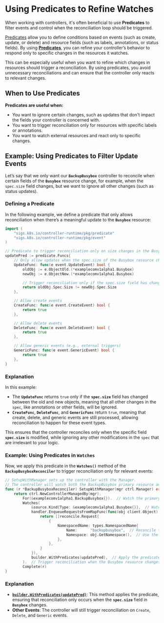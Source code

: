 # Using Predicates to Refine Watches

When working with controllers, it's often beneficial to use **Predicates** to
filter events and control when the reconciliation loop should be triggered.

[Predicates][predicates-doc] allow you to define conditions based on events (such as create, update, or delete)
and resource fields (such as labels, annotations, or status fields). By using **[Predicates][predicates-doc]**,
you can refine your controller’s behavior to respond only to specific changes in the resources
it watches.

This can be especially useful when you want to refine which
changes in resources should trigger a reconciliation. By using predicates,
you avoid unnecessary reconciliations and can ensure that the
controller only reacts to relevant changes.

## When to Use Predicates

**Predicates are useful when:**

- You want to ignore certain changes, such as updates that don't impact the fields your controller is concerned with.
- You want to trigger reconciliation only for resources with specific labels or annotations.
- You want to watch external resources and react only to specific changes.

## Example: Using Predicates to Filter Update Events

Let’s say that we only want our **`BackupBusybox`** controller to reconcile
when certain fields of the **`Busybox`** resource change, for example, when
the `spec.size` field changes, but we want to ignore all other changes (such as status updates).

### Defining a Predicate

In the following example, we define a predicate that only
allows reconciliation when there’s a meaningful update
to the **`Busybox`** resource:

```go
import (
    "sigs.k8s.io/controller-runtime/pkg/predicate"
    "sigs.k8s.io/controller-runtime/pkg/event"
)

// Predicate to trigger reconciliation only on size changes in the Busybox spec
updatePred := predicate.Funcs{
    // Only allow updates when the spec.size of the Busybox resource changes
    UpdateFunc: func(e event.UpdateEvent) bool {
        oldObj := e.ObjectOld.(*examplecomv1alpha1.Busybox)
        newObj := e.ObjectNew.(*examplecomv1alpha1.Busybox)

        // Trigger reconciliation only if the spec.size field has changed
        return oldObj.Spec.Size != newObj.Spec.Size
    },

    // Allow create events
    CreateFunc: func(e event.CreateEvent) bool {
        return true
    },

    // Allow delete events
    DeleteFunc: func(e event.DeleteEvent) bool {
        return true
    },

    // Allow generic events (e.g., external triggers)
    GenericFunc: func(e event.GenericEvent) bool {
        return true
    },
}
```

### Explanation

In this example:
- The **`UpdateFunc`** returns `true` only if the **`spec.size`** field has changed between the old and new objects, meaning that all other changes in the `spec`, like annotations or other fields, will be ignored.
- **`CreateFunc`**, **`DeleteFunc`**, and **`GenericFunc`** return `true`, meaning that create, delete, and generic events are still processed, allowing reconciliation to happen for these event types.

This ensures that the controller reconciles only when the specific field **`spec.size`** is modified, while ignoring any other modifications in the `spec` that are irrelevant to your logic.

### Example: Using Predicates in `Watches`

Now, we apply this predicate in the **`Watches()`** method of
the **`BackupBusyboxReconciler`** to trigger reconciliation only for relevant events:

```go
// SetupWithManager sets up the controller with the Manager.
// The controller will watch both the BackupBusybox primary resource and the Busybox resource, using predicates.
func (r *BackupBusyboxReconciler) SetupWithManager(mgr ctrl.Manager) error {
    return ctrl.NewControllerManagedBy(mgr).
        For(&examplecomv1alpha1.BackupBusybox{}).  // Watch the primary resource (BackupBusybox)
        Watches(
            &source.Kind{Type: &examplecomv1alpha1.Busybox{}},  // Watch the Busybox CR
            handler.EnqueueRequestsFromMapFunc(func(obj client.Object) []reconcile.Request {
                return []reconcile.Request{
                    {
                        NamespacedName: types.NamespacedName{
                            Name:      "backupbusybox",  // Reconcile the associated BackupBusybox resource
                            Namespace: obj.GetNamespace(),  // Use the namespace of the changed Busybox
                        },
                    },
                }
            }),
            builder.WithPredicates(updatePred),  // Apply the predicate
        ).  // Trigger reconciliation when the Busybox resource changes (if it meets predicate conditions)
        Complete(r)
}
```

### Explanation

- **[`builder.WithPredicates(updatePred)`][predicates-doc]**: This method applies the predicate, ensuring that reconciliation only occurs
when the **`spec.size`** field in **`Busybox`** changes.
- **Other Events**: The controller will still trigger reconciliation on `Create`, `Delete`, and `Generic` events.

[predicates-doc]: https://pkg.go.dev/sigs.k8s.io/controller-runtime/pkg/source#WithPredicates